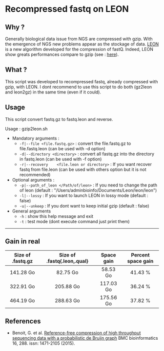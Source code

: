 # Recompressed fastq on LEON

## Why ?

Generally biological data issue from NGS are compressed with gzip.
With the emergence of NGS new problems appear as the stockage of data.
[LEON](https://github.com/GATB/leon) is a new algorithm developed for the compression of fastQ.
Indeed, LEON show greats performances compare to gzip (see : [here](https://github.com/Char-Al/bench_leon)).

## What ?

This script was developed to recompressed fastq, already compressed with gzip, with LEON.
I dont recommend to use this script to do both (gz2leon and leon2gz) in the same time (even if it could).

## Usage

This script convert fastq.gz to fastq.leon and reverse.

Usage : gzip2leon.sh

* Mandatory arguments :
	* `-f|--file <file.fastq.gz>`	: convert the file.fastq.gz to file.fastq.leon (can be used with -d option)
	* `-d|--directory <directory>`	: convert all fastq.gz into the directory in fastq.leon (can be used with -f option)
	* `-r|--recovery	<file.leon or directory>` : If you want recover fastq from file.leon (can be used with others option but it is not recommended)
* Optional arguments :
	* `-p|--path_of_leon </Path/of/leon>`	: If you need to change the path of leon (default : "/Users/adminbioinfo/Documents/Leon/leon/leon")
	* `-l|--lossy`	: If you want to launch LEON in lossy mode (default : false)
	* `-u|--unkeep`	: If you dont want to keep initial gzip (default : false)
* General arguments
	* `-h`	: show this help message and exit
	* `-t`	: test mode (dont execute command just print them)

---

## Gain in real

Size of .fastq.gz | Size of .fastq{.leon,.qual} | Space gain | Percent space gain
:---------------: | :-------------------------: | :--------: | :----------------:
141.28 Go | 82.75 Go | 58.53 Go | 41.43 %
322.91 Go | 205.88 Go | 117.03 Go | 36.24 %
464.19 Go | 288.63 Go | 175.56 Go | 37.82 %


## References

* Benoit, G. et al. [Reference-free compression of high throughput sequencing data with a probabilistic de Bruijn graph](http://www.biomedcentral.com/1471-2105/16/288) BMC bioinformatics 16, 288. issn: 1471-2105 (2015).
